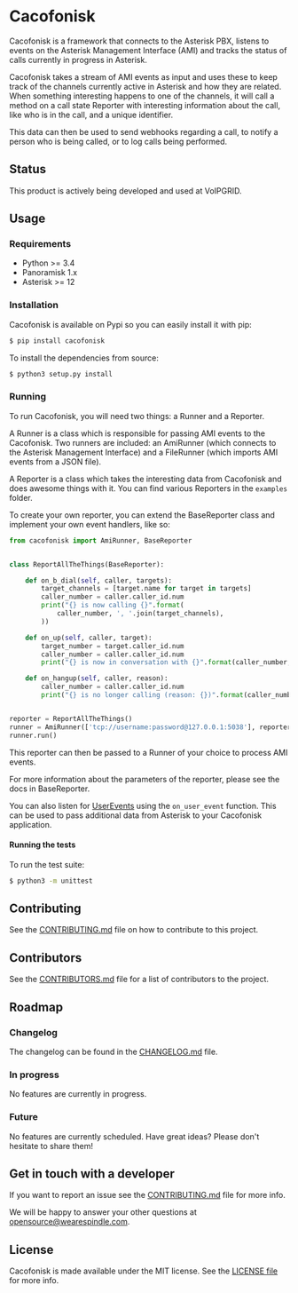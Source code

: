 # Cacofonisk

Cacofonisk is a framework that connects to the Asterisk PBX, listens to events
on the Asterisk Management Interface (AMI) and tracks the status of calls
currently in progress in Asterisk.

Cacofonisk takes a stream of AMI events as input and uses these to keep track
of the channels currently active in Asterisk and how they are related. When
something interesting happens to one of the channels, it will call a method on
a call state Reporter with interesting information about the call, like who is
in the call, and a unique identifier.

This data can then be used to send webhooks regarding a call, to notify a
person who is being called, or to log calls being performed.

## Status

This product is actively being developed and used at VoIPGRID.

## Usage

### Requirements

- Python >= 3.4
- Panoramisk 1.x
- Asterisk >= 12

### Installation

Cacofonisk is available on Pypi so you can easily install it with pip:

```bash
$ pip install cacofonisk
```

To install the dependencies from source:

```bash
$ python3 setup.py install
```

### Running

To run Cacofonisk, you will need two things: a Runner and a Reporter.

A Runner is a class which is responsible for passing AMI events to the
Cacofonisk. Two runners are included: an AmiRunner (which connects to the
Asterisk Management Interface) and a FileRunner (which imports AMI events from
a JSON file).

A Reporter is a class which takes the interesting data from Cacofonisk and does
awesome things with it. You can find various Reporters in the `examples`
folder.

To create your own reporter, you can extend the BaseReporter class and
implement your own event handlers, like so:

```python
from cacofonisk import AmiRunner, BaseReporter


class ReportAllTheThings(BaseReporter):

    def on_b_dial(self, caller, targets):
        target_channels = [target.name for target in targets]
        caller_number = caller.caller_id.num
        print("{} is now calling {}".format(
            caller_number, ', '.join(target_channels),
        ))

    def on_up(self, caller, target):
        target_number = target.caller_id.num
        caller_number = caller.caller_id.num
        print("{} is now in conversation with {}".format(caller_number, target_number))

    def on_hangup(self, caller, reason):
        caller_number = caller.caller_id.num
        print("{} is no longer calling (reason: {})".format(caller_number, reason))


reporter = ReportAllTheThings()
runner = AmiRunner(['tcp://username:password@127.0.0.1:5038'], reporter)
runner.run()
```

This reporter can then be passed to a Runner of your choice to process AMI
events.

For more information about the parameters of the reporter, please see the docs
in BaseReporter.

You can also listen for
[UserEvents](https://wiki.asterisk.org/wiki/display/AST/Asterisk+13+Application_UserEvent)
using the `on_user_event` function. This can be used to pass additional data
from Asterisk to your Cacofonisk application.

#### Running the tests

To run the test suite:

```bash
$ python3 -m unittest
```

## Contributing

See the [CONTRIBUTING.md](CONTRIBUTING.md) file on how to contribute to this project.

## Contributors

See the [CONTRIBUTORS.md](CONTRIBUTORS.md) file for a list of contributors to the project.

## Roadmap

### Changelog

The changelog can be found in the [CHANGELOG.md](CHANGELOG.md) file.

### In progress

No features are currently in progress.

### Future

No features are currently scheduled. Have great ideas? Please don't hesitate to share them!

## Get in touch with a developer

If you want to report an issue see the [CONTRIBUTING.md](CONTRIBUTING.md) file for more info.

We will be happy to answer your other questions at opensource@wearespindle.com.

## License

Cacofonisk is made available under the MIT license. See the [LICENSE file](LICENSE) for more info.
